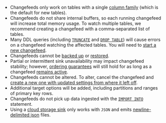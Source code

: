 - Changefeeds only work on tables with a single [column family](../stable/column-families.html) (which is the default for new tables).
- Changefeeds do not share internal buffers, so each running changefeed will increase total memory usage. To watch multiple tables, we recommend creating a changefeed with a comma-separated list of tables.
- Many DDL queries (including [`TRUNCATE`](../stable/truncate.html) and [`DROP TABLE`](../stable/drop-table.html)) will cause errors on a changefeed watching the affected tables. You will need to [start a new changefeed](../v20.1/create-changefeed.html#start-a-new-changefeed-where-another-ended).
- Changefeeds cannot be [backed up](../stable/backup.html) or [restored](../stable/restore.html).
- Partial or intermittent sink unavailability may impact changefeed stability; however, [ordering guarantees](../v20.1/change-data-capture.html#ordering-guarantees) will still hold for as long as a changefeed [remains active](../v20.1/change-data-capture.html#monitor-a-changefeed).
- Changefeeds cannot be altered. To alter, cancel the changefeed and [create a new one with updated settings from where it left off](../v20.1/create-changefeed.html#start-a-new-changefeed-where-another-ended).
- Additional target options will be added, including partitions and ranges of primary key rows.
- Changefeeds do not pick up data ingested with the [`IMPORT INTO`](../stable/import-into.html) statement.
- Using a [cloud storage sink](../v20.1/create-changefeed.html#cloud-storage-sink) only works with `JSON` and emits [newline-delimited json](http://ndjson.org) files.
